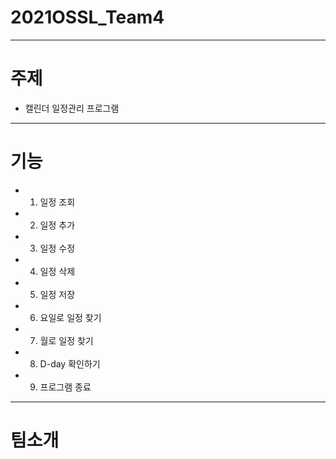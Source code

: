 # 2021OSSL_Team4
------------------
# 주제 
- 캘린더 일정관리 프로그램 
------------------
# 기능 
- 1. 일정 조회 
- 2. 일정 추가
- 3. 일정 수정 
- 4. 일정 삭제 
- 5. 일정 저장
- 6. 요일로 일정 찾기 
- 7. 월로 일정 찾기 
- 8. D-day 확인하기 
- 9. 프로그램 종료 
------------------
# 팀소개 
